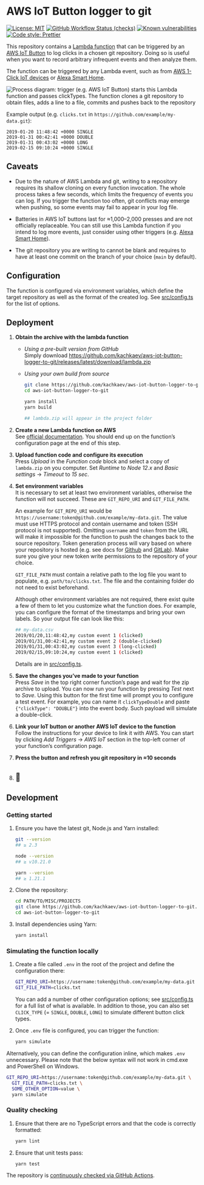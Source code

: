 # AWS IoT Button logger to git

[![License: MIT](https://img.shields.io/badge/license-MIT-blue.svg)](./LICENSE)
[![GitHub Workflow Status (checks)](https://img.shields.io/github/workflow/status/kachkaev/aws-iot-button-logger-to-git/Checks?label=checks)](https://github.com/kachkaev/aws-iot-button-logger-to-git/actions?query=workflow%3AChecks)
[![Known vulnerabilities](https://img.shields.io/snyk/vulnerabilities/github/kachkaev/aws-iot-button-logger-to-git.svg)](https://snyk.io/test/github/kachkaev/aws-iot-button-logger-to-git?targetFile=package.json)
[![Code style: Prettier](https://img.shields.io/badge/code_style-prettier-ff69b4.svg)](https://prettier.io/)

This repository contains a [Lambda function](https://aws.amazon.com/lambda/) that can be triggered by an [AWS IoT Button](https://aws.amazon.com/iotbutton/) to log clicks in a chosen git repository.
Doing so is useful when you want to record arbitrary infrequent events and then analyze them.

The function can be triggered by any Lambda event, such as from [AWS 1-Click IoT devices](https://aws.amazon.com/iot-1-click/) or [Alexa Smart Home](https://developer.amazon.com/docs/smarthome/steps-to-build-a-smart-home-skill.html).

![Process diagram: trigger (e.g. AWS IoT Button) starts this Lambda function and passes clickTypes. The function clones a git repository to obtain files, adds a line to a file, commits and pushes back to the repository](process-diagram.png)

Example output (e.g. `clicks.txt` in `https://github.com/example/my-data.git`):

```csv
2019-01-20 11:48:42 +0000 SINGLE
2019-01-31 00:42:41 +0000 DOUBLE
2019-01-31 00:43:02 +0000 LONG
2019-02-15 09:10:24 +0000 SINGLE
```

## Caveats

- Due to the nature of AWS Lambda and git, writing to a repository requires its shallow cloning on every function invocation.
  The whole process takes a few seconds, which limits the frequency of events you can log.
  If you trigger the function too often, git conflicts may emerge when pushing, so some events may fail to appear in your log file.

- Batteries in AWS IoT buttons last for ≈1,000–2,000 presses and are not officially replaceable.
  You can still use this Lambda function if you intend to log more events, just consider using other triggers (e.g. [Alexa Smart Home](https://developer.amazon.com/docs/smarthome/steps-to-build-a-smart-home-skill.html)).

- The git repository you are writing to cannot be blank and requires to have at least one commit on the branch of your choice (`main` by default).

## Configuration

The function is configured via environment variables, which define the target repository as well as the format of the created log.
See [src/config.ts](src/config.ts) for the list of options.

## Deployment

1.  **Obtain the archive with the lambda function**

    - _Using a pre-built version from GitHub_  
      Simply download <https://github.com/kachkaev/aws-iot-button-logger-to-git/releases/latest/download/lambda.zip>

    - _Using your own build from source_

      ```sh
      git clone https://github.com/kachkaev/aws-iot-button-logger-to-git.git
      cd aws-iot-button-logger-to-git
      
      yarn install
      yarn build
      
      ## lambda.zip will appear in the project folder
      ```

1.  **Create a new Lambda function on AWS**  
    See [official documentation](https://docs.aws.amazon.com/lambda/latest/dg/getting-started-create-function.html).
    You should end up on the function’s configuration page at the end of this step.

1.  **Upload function code and configure its execution**  
    Press _Upload_ in the _Function code_ block and select a copy of `lambda.zip` on you computer.
    Set _Runtime_ to _Node 12.x_ and _Basic settings_ → _Timeout_ to _15 sec_.

1.  **Set environment variables**  
    It is necessary to set at least two environment variables, otherwise the function will not succeed.
    These are `GIT_REPO_URI` and `GIT_FILE_PATH`.

    An example for `GIT_REPO_URI` would be `https://username:token@github.com/example/my-data.git`.
    The value must use HTTPS protocol and contain username and token (SSH protocol is not supported).
    Omitting `username` and `token` from the URL will make it impossible for the function to push the changes back to the source repository.
    Token generation process will vary based on where your repository is hosted (e.g. see docs for [Github](https://help.github.com/en/articles/creating-a-personal-access-token-for-the-command-line) and [GitLab](https://docs.gitlab.com/ee/user/profile/personal_access_tokens.html)).
    Make sure you give your new token write permissions to the repository of your choice.

    `GIT_FILE_PATH` must contain a relative path to the log file you want to populate, e.g. `path/to/clicks.txt`.
    The file and the containing folder do not need to exist beforehand.

    Although other environment variables are not required, there exist quite a few of them to let you customize what the function does.
    For example, you can configure the format of the timestamps and bring your own labels.
    So your output file can look like this:

    ```sh
    ## my-data.csv
    2019/01/20,11:48:42,my custom event 1 (clicked)
    2019/01/31,00:42:41,my custom event 2 (double-clicked)
    2019/01/31,00:43:02,my custom event 3 (long-clicked)
    2019/02/15,09:10:24,my custom event 1 (clicked)
    ```

    Details are in [src/config.ts](src/config.ts).

1.  **Save the changes you’ve made to your function**  
    Press _Save_ in the top right corner function’s page and wait for the zip archive to upload.
    You can now run your function by pressing _Test_ next to _Save_.
    Using this button for the first time will prompt you to configure a test event.
    For example, you can name it `clickTypeDouble` and paste `{"clickType": "DOUBLE"}` into the event body.
    Such payload will simulate a double-click.

1.  **Link your IoT button or another AWS IoT device to the function**  
    Follow the instructions for your device to link it with AWS.
    You can start by clicking _Add Triggers_ → _AWS IoT_ section in the top-left corner of your function’s configuration page.

1.  **Press the button and refresh you git repository in ≈10 seconds**

1.  ## 🎉

## Development

### Getting started

1.  Ensure you have the latest git, Node.js and Yarn installed:

    ```sh
    git --version
    ## ≥ 2.3
    
    node --version
    ## ≥ v10.21.0
    
    yarn --version
    ## ≥ 1.21.1
    ```

1.  Clone the repository:

    ```sh
    cd PATH/TO/MISC/PROJECTS
    git clone https://github.com/kachkaev/aws-iot-button-logger-to-git.git
    cd aws-iot-button-logger-to-git
    ```

1.  Install dependencies using Yarn:

    ```sh
    yarn install
    ```

### Simulating the function locally

1.  Create a file called `.env` in the root of the project and define the configuration there:

    ```sh
    GIT_REPO_URI=https://username:token@github.com/example/my-data.git
    GIT_FILE_PATH=clicks.txt
    ```

    You can add a number of other configuration options; see [src/config.ts](src/config.ts) for a full list of what is available.
    In addition to those, you can also set `CLICK_TYPE` (= `SINGLE`, `DOUBLE`, `LONG`) to simulate different button click types.

1.  Once `.env` file is configured, you can trigger the function:

    ```sh
    yarn simulate
    ```

Alternatively, you can define the configuration inline, which makes `.env` unnecessary.
Please note that the below syntax will not work in cmd.exe and PowerShell on Windows.

```sh
GIT_REPO_URI=https://username:token@github.com/example/my-data.git \
  GIT_FILE_PATH=clicks.txt \
  SOME_OTHER_OPTION=value \
  yarn simulate
```

### Quality checking

1.  Ensure that there are no TypeScript errors and that the code is correctly formatted:

    ```sh
    yarn lint
    ```

1.  Ensure that unit tests pass:

    ```sh
    yarn test
    ```

The repository is [continuously checked via GitHub Actions](https://github.com/kachkaev/aws-iot-button-logger-to-git/actions).
